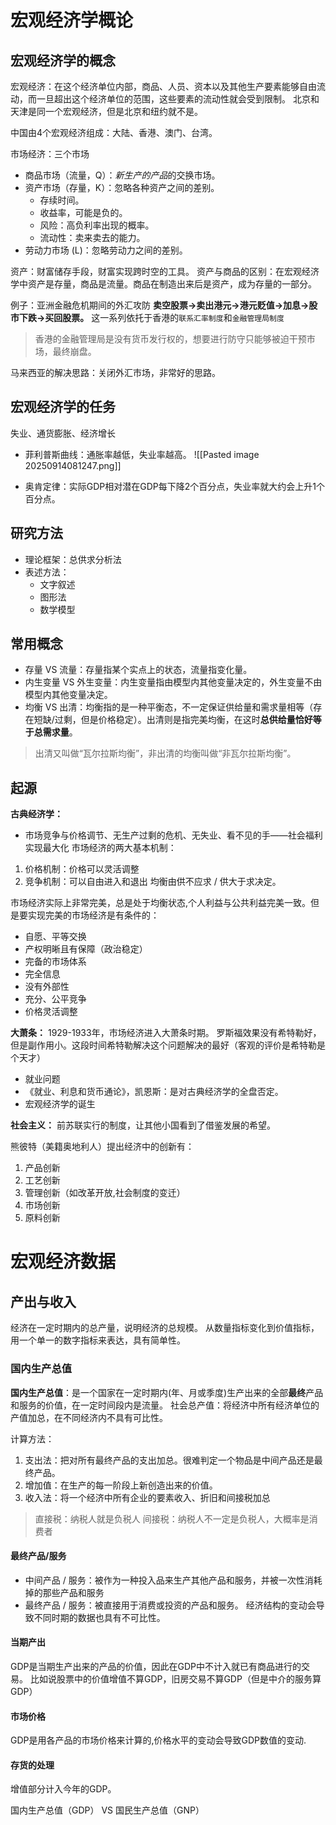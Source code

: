 # 宏观经济学概论
## 宏观经济学的概念
宏观经济：在这个经济单位内部，商品、人员、资本以及其他生产要素能够自由流动，而一旦超出这个经济单位的范围，这些要素的流动性就会受到限制。
北京和天津是同一个宏观经济，但是北京和纽约就不是。

中国由4个宏观经济组成：大陆、香港、澳门、台湾。

市场经济：三个市场
- 商品市场（流量，Q）：*新生产的产品*的交换市场。
- 资产市场（存量，K）：忽略各种资产之间的差别。
	- 存续时间。
	- 收益率，可能是负的。
	- 风险：高负利率出现的概率。
	- 流动性：卖来卖去的能力。
- 劳动力市场 (L)：忽略劳动力之间的差别。

资产：财富储存手段，财富实现跨时空的工具。
资产与商品的区别：在宏观经济学中资产是存量，商品是流量。商品在制造出来后是资产，成为存量的一部分。

例子：亚洲金融危机期间的外汇攻防
**卖空股票->卖出港元->港元贬值->加息->股市下跌->买回股票。**
这一系列依托于香港的`联系汇率制度`和`金融管理局制度`
> 香港的金融管理局是没有货币发行权的，想要进行防守只能够被迫干预市场，最终崩盘。

马来西亚的解决思路：关闭外汇市场，非常好的思路。

## 宏观经济学的任务
失业、通货膨胀、经济增长
- 菲利普斯曲线：通胀率越低，失业率越高。
![[Pasted image 20250914081247.png]]

- 奥肯定律：实际GDP相对潜在GDP每下降2个百分点，失业率就大约会上升1个百分点。
## 研究方法
- 理论框架：总供求分析法 
- 表述方法：
	- 文字叙述
	- 图形法
	- 数学模型

## 常用概念
- 存量 VS 流量：存量指某个实点上的状态，流量指变化量。
- 内生变量 VS 外生变量：内生变量指由模型内其他变量决定的，外生变量不由模型内其他变量决定。
- 均衡 VS 出清：均衡指的是一种平衡态，不一定保证供给量和需求量相等（存在短缺/过剩，但是价格稳定）。出清则是指完美均衡，在这时**总供给量恰好等于总需求量**。
> 出清又叫做“瓦尔拉斯均衡”，非出清的均衡叫做“非瓦尔拉斯均衡”。

## 起源

**古典经济学：**
- 市场竞争与价格调节、无生产过剩的危机、无失业、看不见的手——社会福利实现最大化
市场经济的两大基本机制：
1. 价格机制：价格可以灵活调整
2. 竞争机制：可以自由进入和退出
均衡由供不应求 / 供大于求决定。

市场经济实际上非常完美，总是处于均衡状态,个人利益与公共利益完美一致。但是要实现完美的市场经济是有条件的：
- 自愿、平等交换
- 产权明晰且有保障（政治稳定）
- 完备的市场体系
- 完全信息
- 没有外部性
- 充分、公平竞争
- 价格灵活调整

**大萧条：**
1929-1933年，市场经济进入大萧条时期。
罗斯福效果没有希特勒好，但是副作用小。这段时间希特勒解决这个问题解决的最好（客观的评价是希特勒是个天才）
- 就业问题
- 《就业、利息和货币通论》，凯恩斯：是对古典经济学的全盘否定。
- 宏观经济学的诞生

**社会主义：**
前苏联实行的制度，让其他小国看到了借鉴发展的希望。

熊彼特（美籍奥地利人）提出经济中的创新有：
1. 产品创新
2. 工艺创新
3. 管理创新（如改革开放,社会制度的变迁）
4. 市场创新
5. 原料创新

# 宏观经济数据
## 产出与收入
经济在一定时期内的总产量，说明经济的总规模。
从数量指标变化到价值指标，用一个单一的数字指标来表达，具有简单性。
### 国内生产总值

**国内生产总值**：是一个国家在一定时期内(年、月或季度)生产出来的全部**最终**产品和服务的价值，在一定时间段内是流量。
社会总产值：将经济中所有经济单位的产值加总，在不同经济内不具有可比性。

计算方法：
1. 支出法：把对所有最终产品的支出加总。很难判定一个物品是中间产品还是最终产品。
2. 增加值：在生产的每一阶段上新创造出来的价值。
3. 收入法：将一个经济中所有企业的要素收入、折旧和间接税加总
> 直接税：纳税人就是负税人
> 间接税：纳税人不一定是负税人，大概率是消费者
#### 最终产品/服务

- 中间产品 / 服务：被作为一种投入品来生产其他产品和服务，并被一次性消耗掉的那些产品和服务
- 最终产品 / 服务：被直接用于消费或投资的产品和服务。
经济结构的变动会导致不同时期的数据也具有不可比性。

#### 当期产出
GDP是当期生产出来的产品的价值，因此在GDP中不计入就已有商品进行的交易。
比如说股票中的价值增值不算GDP，旧房交易不算GDP（但是中介的服务算GDP）

#### 市场价格
GDP是用各产品的市场价格来计算的,价格水平的变动会导致GDP数值的变动.

#### 存货的处理
增值部分计入今年的GDP。

国内生产总值（GDP） VS 国民生产总值（GNP）
